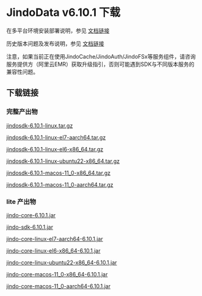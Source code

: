 # JindoData v6.10.1 下载

在多平台环境安装部署说明，参见 [文档链接](jindosdk_deployment_multi_platform.md)

历史版本问题及发布说明，参见 [文档链接](../releases.md)

注意，如果当前正在使用JindoCache/JindoAuth/JindoFSx等服务组件，请咨询服务提供方（阿里云EMR）获取升级指引，否则可能遇到SDK与不同版本服务的兼容性问题。

## 下载链接

### 完整产出物

[jindosdk-6.10.1-linux.tar.gz](https://jindodata-binary.oss-cn-shanghai.aliyuncs.com/release/6.10.1/jindosdk-6.10.1-linux.tar.gz)

[jindosdk-6.10.1-linux-el7-aarch64.tar.gz](https://jindodata-binary.oss-cn-shanghai.aliyuncs.com/release/6.10.1/jindosdk-6.10.1-linux-el7-aarch64.tar.gz)

[jindosdk-6.10.1-linux-el6-x86_64.tar.gz](https://jindodata-binary.oss-cn-shanghai.aliyuncs.com/release/6.10.1/jindosdk-6.10.1-linux-el6-x86_64.tar.gz)

[jindosdk-6.10.1-linux-ubuntu22-x86_64.tar.gz](https://jindodata-binary.oss-cn-shanghai.aliyuncs.com/release/6.10.1/jindosdk-6.10.1-linux-ubuntu22-x86_64.tar.gz)

[jindosdk-6.10.1-macos-11_0-x86_64.tar.gz](https://jindodata-binary.oss-cn-shanghai.aliyuncs.com/release/6.10.1/jindosdk-6.10.1-macos-11_0-x86_64.tar.gz)

[jindosdk-6.10.1-macos-11_0-aarch64.tar.gz](https://jindodata-binary.oss-cn-shanghai.aliyuncs.com/release/6.10.1/jindosdk-6.10.1-macos-11_0-aarch64.tar.gz)

### lite 产出物

[jindo-core-6.10.1.jar](https://jindodata-binary.oss-cn-shanghai.aliyuncs.com/mvn-repo/com/aliyun/jindodata/jindo-core/6.10.1/jindo-core-6.10.1.jar)

[jindo-sdk-6.10.1.jar](https://jindodata-binary.oss-cn-shanghai.aliyuncs.com/mvn-repo/com/aliyun/jindodata/jindo-sdk/6.10.1/jindo-sdk-6.10.1.jar)

[jindo-core-linux-el7-aarch64-6.10.1.jar](https://jindodata-binary.oss-cn-shanghai.aliyuncs.com/mvn-repo/com/aliyun/jindodata/jindo-core-linux-el7-aarch64/6.10.1/jindo-core-linux-el7-aarch64-6.10.1.jar)

[jindo-core-linux-el6-x86_64-6.10.1.jar](https://jindodata-binary.oss-cn-shanghai.aliyuncs.com/mvn-repo/com/aliyun/jindodata/jindo-core-linux-el6-x86_64/6.10.1/jindo-core-linux-el6-x86_64-6.10.1.jar)

[jindo-core-linux-ubuntu22-x86_64-6.10.1.jar](https://jindodata-binary.oss-cn-shanghai.aliyuncs.com/mvn-repo/com/aliyun/jindodata/jindo-core-linux-ubuntu22-x86_64/6.10.1/jindo-core-linux-ubuntu22-x86_64-6.10.1.jar)

[jindo-core-macos-11_0-x86_64-6.10.1.jar](https://jindodata-binary.oss-cn-shanghai.aliyuncs.com/mvn-repo/com/aliyun/jindodata/jindo-core-macos-11_0-x86_64/6.10.1/jindo-core-macos-11_0-x86_64-6.10.1.jar)

[jindo-core-macos-11_0-aarch64-6.10.1.jar](https://jindodata-binary.oss-cn-shanghai.aliyuncs.com/mvn-repo/com/aliyun/jindodata/jindo-core-macos-11_0-aarch64/6.10.1/jindo-core-macos-11_0-aarch64-6.10.1.jar)